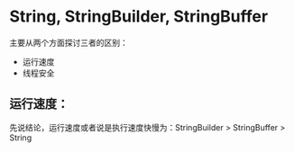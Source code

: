 # String, StringBuilder, StringBuffer

主要从两个方面探讨三者的区别：

- 运行速度
- 线程安全

## 运行速度：

先说结论，运行速度或者说是执行速度快慢为：StringBuilder > StringBuffer > String

